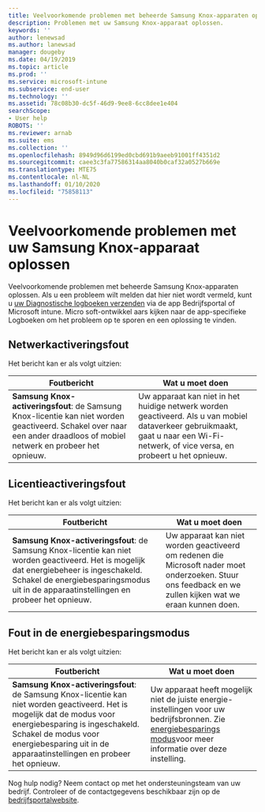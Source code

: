 ```yaml
---
title: Veelvoorkomende problemen met beheerde Samsung Knox-apparaten oplossen | Microsoft Docs
description: Problemen met uw Samsung Knox-apparaat oplossen.
keywords: ''
author: lenewsad
ms.author: lanewsad
manager: dougeby
ms.date: 04/19/2019
ms.topic: article
ms.prod: ''
ms.service: microsoft-intune
ms.subservice: end-user
ms.technology: ''
ms.assetid: 78c08b30-dc5f-46d9-9ee8-6cc8dee1e404
searchScope:
- User help
ROBOTS: ''
ms.reviewer: arnab
ms.suite: ems
ms.collection: ''
ms.openlocfilehash: 8949d96d6199ed0cbd691b9aeeb91001ff4351d2
ms.sourcegitcommit: caee3c3fa77586314aa8040b0caf32a0527b669e
ms.translationtype: MTE75
ms.contentlocale: nl-NL
ms.lasthandoff: 01/10/2020
ms.locfileid: "75858113"
---
```

# <a name="fix-common-issues-with-your-samsung-knox-device"></a>Veelvoorkomende problemen met uw Samsung Knox-apparaat oplossen

Veelvoorkomende problemen met beheerde Samsung Knox-apparaten oplossen. Als u een probleem wilt melden dat hier niet wordt vermeld, kunt u [uw Diagnostische logboeken verzenden](send-logs-to-microsoft-android.md) via de app Bedrijfsportal of Microsoft intune. Micro soft-ontwikkel aars kijken naar de app-specifieke Logboeken om het probleem op te sporen en een oplossing te vinden.    

## <a name="network-activation-error"></a>Netwerkactiveringsfout  

Het bericht kan er als volgt uitzien:

|Foutbericht|Wat u moet doen|
|---|---|
|**Samsung Knox-activeringsfout**: de Samsung Knox-licentie kan niet worden geactiveerd. Schakel over naar een ander draadloos of mobiel netwerk en probeer het opnieuw.|Uw apparaat kan niet in het huidige netwerk worden geactiveerd. Als u van mobiel dataverkeer gebruikmaakt, gaat u naar een Wi-Fi-netwerk, of vice versa, en probeert u het opnieuw.|

## <a name="license-activation-error"></a>Licentieactiveringsfout

Het bericht kan er als volgt uitzien:

|Foutbericht|Wat u moet doen|
|---|---|
|**Samsung Knox-activeringsfout**: de Samsung Knox-licentie kan niet worden geactiveerd. Het is mogelijk dat energiebeheer is ingeschakeld. Schakel de energiebesparingsmodus uit in de apparaatinstellingen en probeer het opnieuw.|Uw apparaat kan niet worden geactiveerd om redenen die Microsoft nader moet onderzoeken. Stuur ons feedback en we zullen kijken wat we eraan kunnen doen.|

## <a name="power-saving-mode-error"></a>Fout in de energiebesparingsmodus

Het bericht kan er als volgt uitzien:

|Foutbericht|Wat u moet doen|
|---|---|
|**Samsung Knox-activeringsfout**: de Samsung Knox-licentie kan niet worden geactiveerd. Het is mogelijk dat de modus voor energiebesparing is ingeschakeld. Schakel de modus voor energiebesparing uit in de apparaatinstellingen en probeer het opnieuw. |Uw apparaat heeft mogelijk niet de juiste energie-instellingen voor uw bedrijfsbronnen. Zie [energiebesparings modus](power-saving-mode-android.md)voor meer informatie over deze instelling.|  

Nog hulp nodig? Neem contact op met het ondersteuningsteam van uw bedrijf. Controleer of de contactgegevens beschikbaar zijn op de [bedrijfsportalwebsite](https://go.microsoft.com/fwlink/?linkid=2010980).
